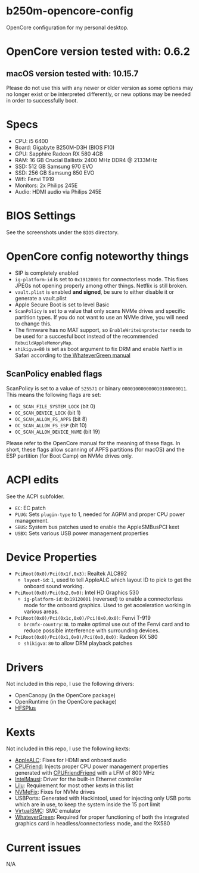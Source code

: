 # b250m-opencore-config
OpenCore configuration for my personal desktop.

# OpenCore version tested with: 0.6.2
## macOS version tested with: 10.15.7
Please do not use this with any newer or older version as some options may no longer exist or be interpreted differently, or new options may be needed in order to successfully boot.

# Specs
- CPU: i5 6400
- Board: Gigabyte B250M-D3H (BIOS F10)
- GPU: Sapphire Radeon RX 580 4GB
- RAM: 16 GB Crucial Ballistix 2400 MHz DDR4 @ 2133MHz
- SSD: 512 GB Samsung 970 EVO
- SSD: 256 GB Samsung 850 EVO
- Wifi: Fenvi T919
- Monitors: 2x Philips 245E
- Audio: HDMI audio via Philips 245E

# BIOS Settings
See the screenshots under the `BIOS` directory.

# OpenCore config noteworthy things

- SIP is completely enabled
- `ig-platform-id` is set to `0x19120001` for connectorless mode. This fixes JPEGs not opening properly among other things. Netflix is still broken.
- `vault.plist` is enabled **and signed**, be sure to either disable it or generate a vault.plist
- Apple Secure Boot is set to level Basic
- `ScanPolicy` is set to a value that only scans NVMe drives and specific partition types. If you do not want to use an NVMe drive, you will need to change this.
- The firmware has no MAT support, so `EnableWriteUnprotector` needs to be used for a succesful boot instead of the recommended `RebuildAppleMemoryMap`.
- `shikigva=80` is set as boot argument to fix DRM and enable Netflix in Safari according to [the WhateverGreen manual](https://github.com/acidanthera/WhateverGreen/blob/master/Manual/FAQ.Chart.md)

## ScanPolicy enabled flags
ScanPolicy is set to a value of `525571` or binary `000010000000010100000011`. This means the following flags are set:

- `OC_SCAN_FILE_SYSTEM_LOCK` (bit 0)
- `OC_SCAN_DEVICE_LOCK` (bit 1)
- `OC_SCAN_ALLOW_FS_APFS` (bit 8)
- `OC_SCAN_ALLOW_FS_ESP` (bit 10)
- `OC_SCAN_ALLOW_DEVICE_NVME` (bit 19)

Please refer to the OpenCore manual for the meaning of these flags. In short, these flags allow scanning of APFS partitions (for macOS) and the ESP partition (for Boot Camp) on NVMe drives only.

# ACPI edits
See the ACPI subfolder.

- `EC`: EC patch
- `PLUG`: Sets `plugin-type` to 1, needed for AGPM and proper CPU power management.
- `SBUS`: System bus patches used to enable the AppleSMBusPCI kext
- `USBX`: Sets various USB power management properties

# Device Properties
- `PciRoot(0x0)/Pci(0x1f,0x3)`: Realtek ALC892
    - `layout-id`: `1`, used to tell AppleALC which layout ID to pick to get the onboard sound working.
- `PciRoot(0x0)/Pci(0x2,0x0)`: Intel HD Graphics 530
    - `ig-platform-id`: `0x19120001` (reversed) to enable a connectorless mode for the onboard graphics. Used to get acceleration working in various areas.
- `PciRoot(0x0)/Pci(0x1c,0x0)/Pci(0x0,0x0)`: Fenvi T-919
    - `brcmfx-country`: `NL` to make optimal use out of the Fenvi card and to reduce possible interference with surrounding devices.
- `PciRoot(0x0)/Pci(0x1,0x0)/Pci(0x0,0x0)`: Radeon RX 580
    - `shikigva`: `80` to allow DRM playback patches

# Drivers
Not included in this repo, I use the following drivers:

- OpenCanopy (in the OpenCore package)
- OpenRuntime (in the OpenCore package)
- [HFSPlus](https://github.com/acidanthera/OcBinaryData/blob/master/Drivers/HfsPlus.efi)

# Kexts
Not included in this repo, I use the following kexts:

- [AppleALC](https://github.com/acidanthera/AppleALC): Fixes for HDMI and onboard audio
- [CPUFriend](https://github.com/acidanthera/CPUFriend): Injects proper CPU power management properties generated with [CPUFriendFriend](https://github.com/corpnewt/CPUFriendFriend) with a LFM of 800 MHz
- [IntelMausi](https://github.com/acidanthera/IntelMausi): Driver for the built-in Ethernet controller
- [Lilu](https://github.com/acidanthera/Lilu): Requirement for most other kexts in this list
- [NVMeFix](https://github.com/acidanthera/NVMeFix): Fixes for NVMe drives
- USBPorts: Generated with Hackintool, used for injecting only USB ports which are in use, to keep the system inside the 15 port limit
- [VirtualSMC](https://github.com/acidanthera/VirtualSMC): SMC emulator
- [WhateverGreen](https://github.com/acidanthera/WhateverGreen): Required for proper functioning of both the integrated graphics card in headless/connectorless mode, and the RX580

# Current issues
N/A
